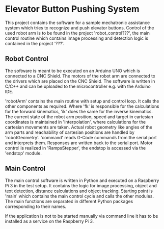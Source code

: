 # Elevator Button Pushing System
This project contains the software for a sample mechatronic assistance system which tries to recognize and push elevator buttons.
Control of the used robot arm is to be found in the project 'robot_control???', the main control routine which contains image processing and detection logic is
contained in the project '???'.

## Robot Control
The software is meant to be executed on an Arduino UNO which is connected to a CNC Shield.
The motors of the robot arm are connected to the drivers which are placed on the CNC Shield.
The software is written in C/C++ and can be uploaded to the microcontroller e.g. with the Arduino IDE.

'robotArm' contains the main routine with setup and control loop. It calls the other components as required.
Where 'fk' is responsible for the calculations for the forward kinematics, 'ik' does the same for the inverse kinematics.
The current state of the robot arm position, speed and target in cartesian coordinates is maintained in 'interpolation', where calculations for the cartesian movements are taken. 
Actual robot geometry like angles of the arm parts and reachability of cartesian positions are handled by 'robotGeometry'.
'command' reads G-Code commands from the serial port and interprets them. Responses are written back to the serial port.
Motor control is realized in 'RampsStepper', the endstop is accessed via the 'endstop' module.

## Main Control
The main control software is written in Python and executed on a Raspberry Pi 3 in the test setup.
It contains the logic for image processing, object and text detection, distance calculations and object tracking.
Starting point is 'main' which contains the main control cycle and calls the other modules.
The main functions are separated in different Python packages corresponding to their names.

If the application is not to be started manually via command line it has to be installed as a service on the Raspberry Pi 3.
